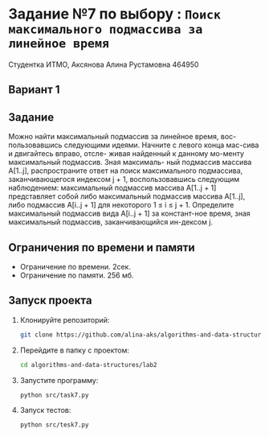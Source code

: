 # Задание №7 по выбору : `Поиск максимального подмассива за линейное время`
Студентка ИТМО, Аксянова Алина Рустамовна  464950

## Вариант 1

## Задание 
Можно найти максимальный подмассив за линейное время, вос-пользовавшись следующими идеями. 
Начните с левого конца мас-сива и двигайтесь вправо, отсле- живая найденный к данному мо-менту максимальный подмассив. 
Зная максималь- ный подмассив массива A[1..j], распространите ответ на поиск максимального подмассива, заканчивающегося индексом j + 1, 
воспользовавшись следующим наблюдением: максимальный подмассив массива A[1..j + 1] представляет собой либо максимальный подмассив массива
A[1..j], либо подмассив A[i..j + 1] для некоторого 1 ≤ i ≤ j + 1. Определите максимальный подмассив вида A[i..j + 1] за констант-ное время, 
зная максимальный подмассив, заканчивающийся ин-дексом j. 


## Ограничения по времени и памяти

- Ограничение по времени. 2сек.
- Ограничение по памяти. 256 мб.


## Запуск проекта
1. Клонируйте репозиторий:
   ```bash
   git clone https://github.com/alina-aks/algorithms-and-data-structures.git
   
   ```
2. Перейдите в папку с проектом:
   ```bash
   cd algorithms-and-data-structures/lab2
   ```
3. Запустите программу:
   ```bash
   python src/task7.py
   ```

4. Запуск тестов:
   ```bash
   python src/tesk7.py
   ```
